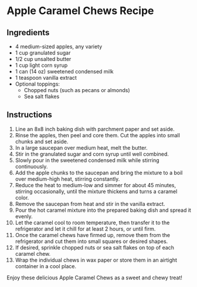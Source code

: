 # Apple Caramel Chews Recipe

## Ingredients
- 4 medium-sized apples, any variety
- 1 cup granulated sugar
- 1/2 cup unsalted butter
- 1 cup light corn syrup
- 1 can (14 oz) sweetened condensed milk
- 1 teaspoon vanilla extract
- Optional toppings:
  - Chopped nuts (such as pecans or almonds)
  - Sea salt flakes

## Instructions
1. Line an 8x8 inch baking dish with parchment paper and set aside.
2. Rinse the apples, then peel and core them. Cut the apples into small chunks and set aside.
3. In a large saucepan over medium heat, melt the butter.
4. Stir in the granulated sugar and corn syrup until well combined.
5. Slowly pour in the sweetened condensed milk while stirring continuously.
6. Add the apple chunks to the saucepan and bring the mixture to a boil over medium-high heat, stirring constantly.
7. Reduce the heat to medium-low and simmer for about 45 minutes, stirring occasionally, until the mixture thickens and turns a caramel color.
8. Remove the saucepan from heat and stir in the vanilla extract.
9. Pour the hot caramel mixture into the prepared baking dish and spread it evenly.
10. Let the caramel cool to room temperature, then transfer it to the refrigerator and let it chill for at least 2 hours, or until firm.
11. Once the caramel chews have firmed up, remove them from the refrigerator and cut them into small squares or desired shapes.
12. If desired, sprinkle chopped nuts or sea salt flakes on top of each caramel chew.
13. Wrap the individual chews in wax paper or store them in an airtight container in a cool place.

Enjoy these delicious Apple Caramel Chews as a sweet and chewy treat!